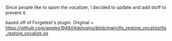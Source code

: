 Since people like to spam the vocalizer, I decided to update and add stuff to prevent it.

based off of Forgetest's plugin. Original = https://github.com/apples1949/l4dplugins/blob/main/tls_restore_vocalize/tls_restore_vocalize.sp
